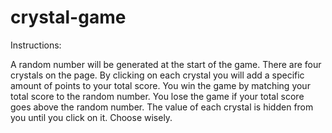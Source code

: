 # crystal-game

Instructions:

 A random number will be generated at the start of the game. There are four crystals on the page. By clicking on each crystal you will add a specific amount of points to your total score. You win the game by matching your total score to the random number. You lose the game if your total score goes above the random number. The value of each crystal is hidden from you until you click on it. Choose wisely.